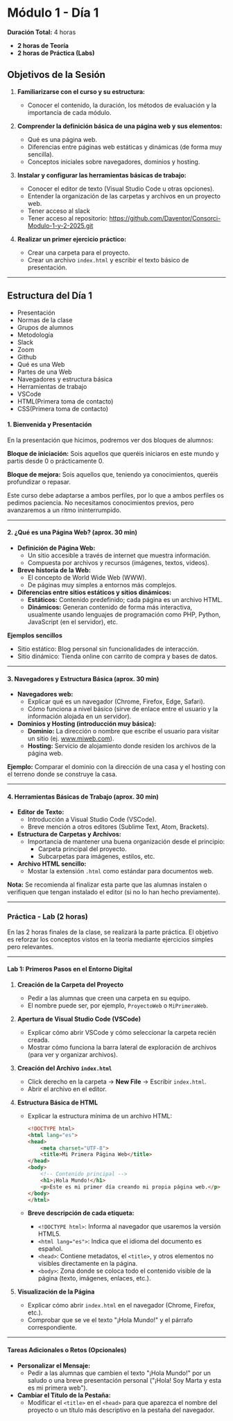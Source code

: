 
# Módulo 1 - Día 1  
**Duración Total:** 4 horas  
- **2 horas de Teoría**  
- **2 horas de Práctica (Labs)**  

## Objetivos de la Sesión

1. **Familiarizarse con el curso y su estructura:**  
   - Conocer el contenido, la duración, los métodos de evaluación y la importancia de cada módulo.  

2. **Comprender la definición básica de una página web y sus elementos:**  
   - Qué es una página web.  
   - Diferencias entre páginas web estáticas y dinámicas (de forma muy sencilla).  
   - Conceptos iniciales sobre navegadores, dominios y hosting.  

3. **Instalar y configurar las herramientas básicas de trabajo:**  
   - Conocer el editor de texto (Visual Studio Code u otras opciones).  
   - Entender la organización de las carpetas y archivos en un proyecto web.  
   - Tener acceso al slack
   - Tener acceso al repositorio: https://github.com/Daventor/Consorci-Modulo-1-y-2-2025.git

4. **Realizar un primer ejercicio práctico:**  
   - Crear una carpeta para el proyecto.  
   - Crear un archivo `index.html` y escribir el texto básico de presentación.  

---

## Estructura del Día 1

- Presentación
- Normas de la clase
- Grupos de alumnos
- Metodología
- Slack
- Zoom
- Github
- Qué es una Web
- Partes de una Web
- Navegadores y estructura básica
- Herramientas de trabajo
- VSCode
- HTML(Primera toma de contacto)
- CSS(Primera toma de contacto)

#### 1. Bienvenida y Presentación 

En la presentación que hicimos, podremos ver dos bloques de alumnos: 

**Bloque de iniciación:** Sois aquellos que queréis iniciaros en este mundo y partis desde 0 o prácticamente 0. 


**Bloque de mejora:** Sois aquellos que, teniendo ya conocimientos, queréis profundizar o repasar. 

Este curso debe adaptarse a ambos perfiles, por lo que a ambos perfiles os pedimos paciencia. No necesitamos conocimientos previos, pero avanzaremos a un ritmo ininterrumpido. 

---

#### 2. ¿Qué es una Página Web? (aprox. 30 min)

- **Definición de Página Web:**  
  - Un sitio accesible a través de internet que muestra información.  
  - Compuesta por archivos y recursos (imágenes, textos, videos).  
- **Breve historia de la Web:**  
  - El concepto de World Wide Web (WWW).  
  - De páginas muy simples a entornos más complejos.  
- **Diferencias entre sitios estáticos y sitios dinámicos:**  
  - **Estáticos:** Contenido predefinido; cada página es un archivo HTML.  
  - **Dinámicos:** Generan contenido de forma más interactiva, usualmente usando lenguajes de programación como PHP, Python, JavaScript (en el servidor), etc.  

**Ejemplos sencillos**  
- Sitio estático: Blog personal sin funcionalidades de interacción.  
- Sitio dinámico: Tienda online con carrito de compra y bases de datos.

---

#### 3. Navegadores y Estructura Básica (aprox. 30 min)

- **Navegadores web:**  
  - Explicar qué es un navegador (Chrome, Firefox, Edge, Safari).  
  - Cómo funciona a nivel básico (sirve de enlace entre el usuario y la información alojada en un servidor).  
- **Dominios y Hosting (introducción muy básica):**  
  - **Dominio:** La dirección o nombre que escribe el usuario para visitar un sitio (ej. www.miweb.com).  
  - **Hosting:** Servicio de alojamiento donde residen los archivos de la página web.  

**Ejemplo:** Comparar el dominio con la dirección de una casa y el hosting con el terreno donde se construye la casa.

---

#### 4. Herramientas Básicas de Trabajo (aprox. 30 min)

- **Editor de Texto:**  
  - Introducción a Visual Studio Code (VSCode).  
  - Breve mención a otros editores (Sublime Text, Atom, Brackets).  
- **Estructura de Carpetas y Archivos:**  
  - Importancia de mantener una buena organización desde el principio:  
    - Carpeta principal del proyecto.  
    - Subcarpetas para imágenes, estilos, etc.  
- **Archivo HTML sencillo:**  
  - Mostar la extensión `.html` como estándar para documentos web.  

**Nota:** Se recomienda al finalizar esta parte que las alumnas instalen o verifiquen que tengan instalado el editor (si no lo han hecho previamente).

---

### **Práctica - Lab (2 horas)**

En las 2 horas finales de la clase, se realizará la parte práctica. El objetivo es reforzar los conceptos vistos en la teoría mediante ejercicios simples pero relevantes.

---

#### Lab 1: Primeros Pasos en el Entorno Digital

1. **Creación de la Carpeta del Proyecto**  
   - Pedir a las alumnas que creen una carpeta en su equipo.  
   - El nombre puede ser, por ejemplo, `ProyectoWeb` o `MiPrimeraWeb`.

2. **Apertura de Visual Studio Code (VSCode)**  
   - Explicar cómo abrir VSCode y cómo seleccionar la carpeta recién creada.  
   - Mostrar cómo funciona la barra lateral de exploración de archivos (para ver y organizar archivos).

3. **Creación del Archivo `index.html`**  
   - Click derecho en la carpeta → **New File** → Escribir `index.html`.  
   - Abrir el archivo en el editor.  

4. **Estructura Básica de HTML**  
   - Explicar la estructura mínima de un archivo HTML:  
     
     ```html
     <!DOCTYPE html>
     <html lang="es">
     <head>
         <meta charset="UTF-8">
         <title>Mi Primera Página Web</title>
     </head>
     <body>
         <!-- Contenido principal -->
         <h1>¡Hola Mundo!</h1>
         <p>Este es mi primer día creando mi propia página web.</p>
     </body>
     </html>
     ```

   - **Breve descripción de cada etiqueta:**  
     - `<!DOCTYPE html>`: Informa al navegador que usaremos la versión HTML5.  
     - `<html lang="es">`: Indica que el idioma del documento es español.  
     - `<head>`: Contiene metadatos, el `<title>`, y otros elementos no visibles directamente en la página.  
     - `<body>`: Zona donde se coloca todo el contenido visible de la página (texto, imágenes, enlaces, etc.).  

5. **Visualización de la Página**  
   - Explicar cómo abrir `index.html` en el navegador (Chrome, Firefox, etc.).  
   - Comprobar que se ve el texto "¡Hola Mundo!" y el párrafo correspondiente.

---

#### Tareas Adicionales o Retos (Opcionales)

- **Personalizar el Mensaje:**  
  - Pedir a las alumnas que cambien el texto "¡Hola Mundo!" por un saludo o una breve presentación personal ("¡Hola! Soy Marta y esta es mi primera web").  
- **Cambiar el Título de la Pestaña:**  
  - Modificar el `<title>` en el `<head>` para que aparezca el nombre del proyecto o un título más descriptivo en la pestaña del navegador.  
